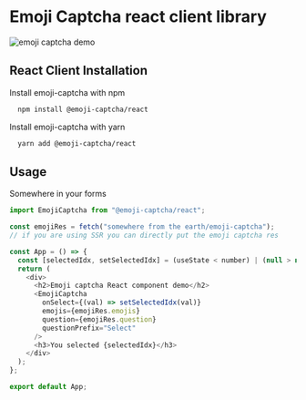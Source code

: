 # Emoji Captcha react client library

![emoji captcha demo](https://user-images.githubusercontent.com/23727670/153011705-020be005-a1ab-4d1c-9ec3-4c6ed9def762.gif)

## React Client Installation

Install emoji-captcha with npm

```bash
  npm install @emoji-captcha/react
```

Install emoji-captcha with yarn

```bash
  yarn add @emoji-captcha/react
```

## Usage

Somewhere in your forms

```javascript
import EmojiCaptcha from "@emoji-captcha/react";

const emojiRes = fetch("somewhere from the earth/emoji-captcha");
// if you are using SSR you can directly put the emoji captcha res

const App = () => {
  const [selectedIdx, setSelectedIdx] = (useState < number) | (null > null);
  return (
    <div>
      <h2>Emoji captcha React component demo</h2>
      <EmojiCaptcha
        onSelect={(val) => setSelectedIdx(val)}
        emojis={emojiRes.emojis}
        question={emojiRes.question}
        questionPrefix="Select"
      />
      <h3>You selected {selectedIdx}</h3>
    </div>
  );
};

export default App;
```

